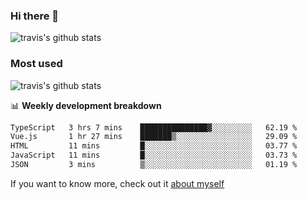 ### Hi there 👋

<!--
**HondryTravis/HondryTravis** is a ✨ _special_ ✨ repository because its `README.md` (this file) appears on your GitHub profile.

Here are some ideas to get you started:

- 🔭 I’m currently working on ...
- 🌱 I’m currently learning ...
- 👯 I’m looking to collaborate on ...
- 🤔 I’m looking for help with ...
- 💬 Ask me about ...
- 📫 How to reach me: ...
- 😄 Pronouns: ...
- ⚡ Fun fact: ...
-->

![travis's github stats](https://github-readme-stats.vercel.app/api?username=HondryTravis&hide=stars)
### Most used
![travis's github stats](https://github-readme-stats.anuraghazra1.vercel.app/api/top-langs/?username=HondryTravis&layout=compact&hide_title=true)

📊 **Weekly development breakdown**

<!--START_SECTION:waka-->

```txt
TypeScript   3 hrs 7 mins    ███████████████▓░░░░░░░░░   62.19 %
Vue.js       1 hr 27 mins    ███████▒░░░░░░░░░░░░░░░░░   29.09 %
HTML         11 mins         █░░░░░░░░░░░░░░░░░░░░░░░░   03.77 %
JavaScript   11 mins         █░░░░░░░░░░░░░░░░░░░░░░░░   03.73 %
JSON         3 mins          ▒░░░░░░░░░░░░░░░░░░░░░░░░   01.19 %
```

<!--END_SECTION:waka-->

If you want to know more, check out it [about myself](https://hondrytravis.github.io/)
